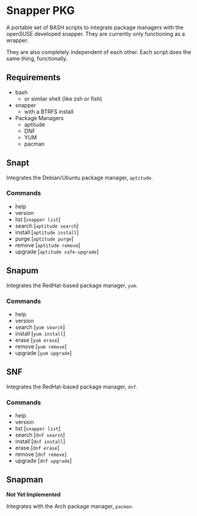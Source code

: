 # Snapper PKG
A portable set of BASH scripts to integrate package managers with the openSUSE developed snapper. They are currently only functioning as a wrapper.

They are also completely independent of each other. Each script does the same thing, functionally.

## Requirements
* bash
	* or similar shell (like zsh or fish)
* snapper
	* with a BTRFS install
* Package Managers
	* aptitude
	* DNF
	* YUM
	* pacman


## Snapt
Integrates the Debian/Ubuntu package manager, `aptitude`.
### Commands
* help
* version
* list [`snapper list`]
* search [`aptitude search`]
* install [`aptitude install`]
* purge [`aptitude purge`]
* remove [`aptitude remove`]
* upgrade [`aptitude safe-upgrade`]

## Snapum
Integrates the RedHat-based package manager, `yum`.
### Commands
* help
* version
* search [`yum search`]
* install [`yum install`]
* erase [`yum erase`]
* remove [`yum remove`]
* upgrade [`yum upgrade`]

## SNF
Integrates the RedHat-based package manager, `dnf`.
### Commands
* help
* version
* list [`snapper list`]
* search [`dnf search`]
* install [`dnf install`]
* erase [`dnf erase`]
* remove [`dnf remove`]
* upgrade [`dnf upgrade`]

## Snapman
<strong>Not Yet Implemented</strong>

Integrates with the Arch package manager, `pacman`.
